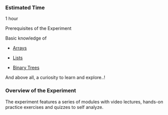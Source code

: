 ### Estimated Time
1 hour

Prerequisites of the Experiment

 Basic knowledge of
  - [Arrays](https://www.geeksforgeeks.org/array-data-structure/)
      
  - [Lists](https://www.w3schools.com/python/python_lists.asp)
    
  - [Binary Trees](https://www.cs.cmu.edu/~adamchik/15-121/lectures/Trees/trees.html)
     
And above all, a curiosity to learn and explore..!

### Overview of the Experiment
The experiment features a series of modules with video lectures, hands-on practice exercises and quizzes to self analyze.
